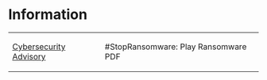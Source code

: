 # Information
<table>
  <tr>
    <td>
      <a href="https://www.cisa.gov/sites/default/files/2023-12/aa23-352a-stopransomware-play-ransomware.pdf">Cybersecurity Advisory</a>
    </td>
    <td>
      <p>#StopRansomware: Play Ransomware PDF</p>
    </td>
  </tr>
</table>
